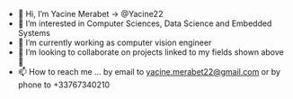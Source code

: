 - 👋 Hi, I’m Yacine Merabet -> @Yacine22 
- 👀 I’m interested in Computer Sciences, Data Science and Embedded Systems
- 🌱 I’m currently working as computer vision engineer
- 💞️ I’m looking to collaborate on projects linked to my fields shown above 🤟
- 📫 How to reach me ... by email to yacine.merabet22@gmail.com or by phone to +33767340210

<!---
Yacine22/Yacine22 is a ✨ special ✨ repository because its `README.md` (this file) appears on your GitHub profile.
You can click the Preview link to take a look at your changes.
--->
